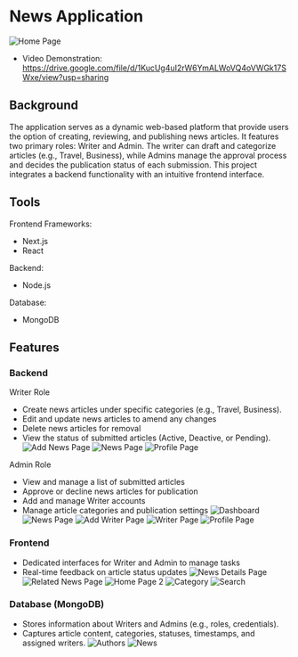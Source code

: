 # News Application
![Home Page](https://github.com/user-attachments/assets/e454bdd1-62e6-4528-9dab-7132cc2d3528)
- Video Demonstration: https://drive.google.com/file/d/1KucUg4uI2rW6YmALWoVQ4oVWGk17SWxe/view?usp=sharing


## Background
The application serves as a dynamic web-based platform that provide users the option of creating, reviewing, and publishing news articles. It features two primary roles: Writer and Admin. The writer can draft and categorize articles (e.g., Travel, Business), while Admins manage the approval process and decides the publication status of each submission. This project integrates a backend functionality with an intuitive frontend interface.


## Tools
Frontend Frameworks: 
- Next.js
- React
  
Backend: 
- Node.js
  
Database: 
- MongoDB


## Features
### Backend
Writer Role
- Create news articles under specific categories (e.g., Travel, Business).
- Edit and update news articles to amend any changes
- Delete news articles for removal 
- View the status of submitted articles (Active, Deactive, or Pending).
![Add News Page](https://github.com/user-attachments/assets/82b919ae-cfa9-448f-9282-458a6d723bb2)
![News Page](https://github.com/user-attachments/assets/e98c6be0-36dd-483a-92f6-2b9ef378fb62)
![Profile Page](https://github.com/user-attachments/assets/31c1acb4-4920-4cc2-a8df-0cd49536fdc3)



Admin Role
- View and manage a list of submitted articles
- Approve or decline news articles for publication
- Add and manage Writer accounts
- Manage article categories and publication settings
![Dashboard](https://github.com/user-attachments/assets/2b1c3c00-0ed7-4b34-9ee8-028a835c7d77)
![News Page](https://github.com/user-attachments/assets/e61017fe-ead8-4ce2-93ac-5ef184e0a639)
![Add Writer Page](https://github.com/user-attachments/assets/f5d5c6cd-aa2a-44fe-8f16-21fc41cad4d1)
![Writer Page](https://github.com/user-attachments/assets/96199b4c-7733-420d-a817-fd7df98c2640)
![Profile Page](https://github.com/user-attachments/assets/b37adde6-3e3c-4bdb-9685-45744b63cc3a)




### Frontend
- Dedicated interfaces for Writer and Admin to manage tasks
- Real-time feedback on article status updates
![News Details Page](https://github.com/user-attachments/assets/5bc2571a-e1f7-4dde-9c60-6e808cdf408f)
![Related News Page](https://github.com/user-attachments/assets/c26a00a3-68db-439d-886f-5e756e44fd51)
![Home Page 2](https://github.com/user-attachments/assets/4e5800ce-7418-48d8-92dd-a7fc1d002b6c)
![Category](https://github.com/user-attachments/assets/babf6223-1bb7-493e-ae8e-78a2b9841bdb)
![Search](https://github.com/user-attachments/assets/c35ca81b-b3b2-4dff-a3fd-7b5bb29b8691)





### Database (MongoDB)
- Stores information about Writers and Admins (e.g., roles, credentials).
- Captures article content, categories, statuses, timestamps, and assigned writers.
![Authors](https://github.com/user-attachments/assets/3f51df15-0855-4a4c-91f0-e2da04bfd443)
![News](https://github.com/user-attachments/assets/6d0612ce-028d-4673-9ff1-fd3bb9fac24f)









